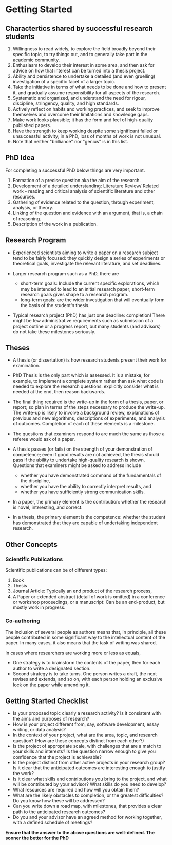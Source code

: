 # Getting Started

## Charactertics shared by successful research students

1. Willingness to read widely, to explore the field broadly beyond their specific topic, to try things out, and to generally take part in the academic community.
2. Enthusiasm to develop their interest in some area, and then ask for advice on how that interest can be turned into a thesis project.
3. Ability and persistence to undertake a detailed (and even gruelling) investigation of a specific facet of a larger topic.
4. Take the initiative in terms of what needs to be done and how to present it, and gradually assume responsibility for all aspects of the research.
5. Systematic and organized, and understand the need for rigour, discipline, stringency, quality, and high standards.
6. Actively reflect on habits and working practices, and seek to improve themselves and overcome their limitations and knowledge gaps.
7. Make work looks plausible; it has the form and feel of high-quality published papers.
8. Have the strength to keep working despite some significant failed or unsuccessful activity; in a PhD, loss of months of work is not unusual.
9. Note that neither "brilliance" nor "genius" is in this list.

## PhD Idea

For completing a successful PhD below things are very important.

1. Formation of a precise question aka the aim of the research.
2. Development of a detailed understanding: Literature Review/ Related work - reading and critical analysis of scientific literature and other resources.
3. Gathering of evidence related to the question, through experiment, analysis, or theory.
4. Linking of the question and evidence with an argument, that is, a chain of reasoning.
5. Description of the work in a publication.

## Research Program

- Experienced scientists aiming to write a paper on a research subject tend to be fairly focused: they quickly design a series of experiments or theoretical goals, investigate the relevant literature, and set deadlines.

- Larger research program such as a PhD, there are

  - short-term goals: Include the current specific explorations, which may be intended to lead to an initial research paper; short-term research goals gives shape to a research program.
  - long-term goals: are the wider investigation that will eventually form the basis of the student's thesis.

- Typical research project (PhD) has just one deadline: completion! There might be few administrative requirements such as submission of a project outline or a progress report, but many students (and advisors) do not take these milestones seriously.

## Theses

- A thesis (or dissertation) is how research students present their work for examination.

- PhD Thesis is the only part which is assessed. It is a mistake, for example, to implement a complete system rather than ask what code is needed to explore the research questions. explicitly consider what is needed at the end, then reason backwards.
- The final thing required is the write-up in the form of a thesis, paper, or report; so plan in terms of the steps necessary to produce the write-up. The write-up is likely to involve a background review, explanations of previous and new algorithms, descriptions of experiments, and analysis of outcomes. Completion of each of these elements is a milestone.

- The questions that examiners respond to are much the same as those a referee
would ask of a paper.

- A thesis passes (or fails) on the strength of your demonstration of competence; even if good results are not achieved, the thesis should pass if the ability to undertake high-quality research is shown. Questions that examiners might be asked to address include
  - whether you have demonstrated command of the fundamentals of the discipline,
  - whether you have the ability to correctly interpret results, and
  - whether you have sufficiently strong communication skills.

- In a paper, the primary element is the contribution: whether the research is novel, interesting, and correct.
- In a thesis, the primary element is the competence: whether the student has demonstrated that they are capable of undertaking independent research.

## Other Concepts

### Scientific Publications

Scientific publications can be of different types:

1. Book
2. Thesis
3. Journal Article: Typically an end product of the research process,
4. A Paper or extended abstract (detail of work is omitted) in a conference or workshop proceedings, or a manuscript: Can be an end-product, but mostly work in progress.

### Co-authoring

The inclusion of several people as authors means that, in principle, all these people contributed in some significant way to the intellectual content of the paper. In many cases, it also means that the task of writing was shared.

In cases where researchers are working more or less as equals,

- One strategy is to brainstorm the contents of the paper, then for each author to write a designated section.
- Second strategy is to take turns. One person writes a draft, the next revises and extends, and so on, with each person holding an exclusive lock on the paper while amending it.

## Getting Started Checklist

- Is your proposed topic clearly a research activity? Is it consistent with the aims and purposes of research?
- How is your project different from, say, software development, essay writing, or data analysis?
- In the context of your project, what are the area, topic, and research question? (How are these concepts distinct from each other?)
- Is the project of appropriate scale, with challenges that are a match to your skills and interests? Is the question narrow enough to give you confidence that the project is achievable?
- Is the project distinct from other active projects in your research group? Is it clear that the anticipated outcomes are interesting enough to justify the work?
- Is it clear what skills and contributions you bring to the project, and what will be contributed by your advisor? What skills do you need to develop?
- What resources are required and how will you obtain them?
- What are the likely obstacles to completion, or the greatest difficulties? Do you know how these will be addressed?
- Can you write down a road map, with milestones, that provides a clear path to the anticipated research outcomes?
- Do you and your advisor have an agreed method for working together, with a defined schedule of meetings?

**Ensure that the answer to the above questions are well-defined. The sooner the better for the PhD**
